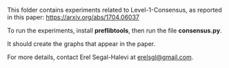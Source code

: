 This folder contains experiments related to Level-1-Consensus, as reported in this paper: https://arxiv.org/abs/1704.06037

To run the experiments, install **preflibtools**, then run the file **consensus.py**.

It should create the graphs that appear in the paper.

For more details, contact Erel Segal-Halevi at erelsgl@gmail.com.
